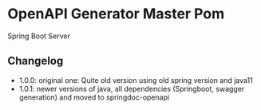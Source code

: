 # OpenAPI Generator Master Pom

Spring Boot Server


## Changelog  
* 1.0.0: original one: Quite old version using old spring version and java11
* 1.0.1: newer versions of java, all dependencies (Springboot, swagger generation) and moved to springdoc-openapi
